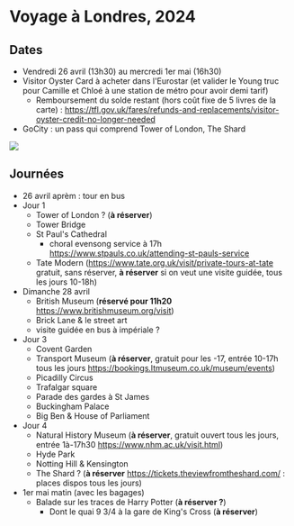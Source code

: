 # Voyage à Londres, 2024

## Dates

* Vendredi 26 avril (13h30) au mercredi 1er mai (16h30)
 * Visitor Oyster Card à acheter dans l'Eurostar (et valider le Young truc pour Camille et Chloé à une station de métro pour avoir demi tarif)
   * Remboursement du solde restant (hors coût fixe de 5 livres de la carte) : https://tfl.gov.uk/fares/refunds-and-replacements/visitor-oyster-credit-no-longer-needed
* GoCity : un pass qui comprend Tower of London, The Shard

 ![](https://www.thamesclippers.com/media/y4zhrvfc/route-map-key-300720.jpg?anchor=center&mode=crop&width=960&height=0&format=webp&quality=70&rnd=133561194327800000) 

## Journées

* 26 avril aprèm : tour en bus
* Jour 1
  * Tower of London ? (**à réserver**)
  * Tower Bridge
  * St Paul's Cathedral
    * choral evensong service à 17h https://www.stpauls.co.uk/attending-st-pauls-service 
  * Tate Modern (<https://www.tate.org.uk/visit/private-tours-at-tate> gratuit, sans réserver, **à réserver** si on veut une visite guidée, tous les jours 10-18h)
* Dimanche 28 avril
  * British Museum (**réservé pour 11h20** <https://www.britishmuseum.org/visit>)
  * Brick Lane & le street art
  * visite guidée en bus à impériale ? 
* Jour 3
  * Covent Garden
  * Transport Museum (**à réserver**, gratuit pour les -17, entrée 10-17h tous les jours <https://bookings.ltmuseum.co.uk/museum/events>)
  * Picadilly Circus
  * Trafalgar square
  * Parade des gardes à St James
  * Buckingham Palace
  * Big Ben & House of Parliament
* Jour 4
  * Natural History Museum (**à réserver**, gratuit ouvert tous les jours, entrée 1à-17h30 <https://www.nhm.ac.uk/visit.html>)
  * Hyde Park
  * Notting Hill & Kensington
  * The Shard ? (**à réserver** <https://tickets.theviewfromtheshard.com/> : places dispos tous les jours)
* 1er mai matin (avec les bagages)
  * Balade sur les traces de Harry Potter (**à réserver ?**)
    * Dont le quai 9 3/4 à la gare de King's Cross (**à réserver**)
